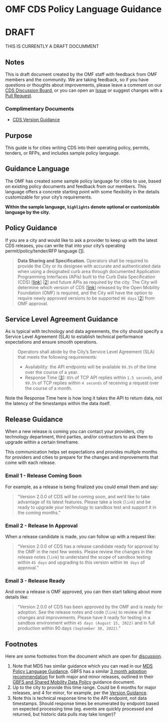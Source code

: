 # OMF CDS Policy Language Guidance

# DRAFT

THIS IS CURRENTLY A DRAFT DOCUMMENT

## Notes

This is draft document created by the OMF staff with feedback from OMF members and the community. We are taking feedback, so if you have questions or thoughts about improvements, please leave a comment on our [CDS Discussion Board](https://github.com/openmobilityfoundation/curb-data-specification/discussions), or you can open an [Issue](https://github.com/openmobilityfoundation/governance/issues) or suggest changes with a [Pull Request](https://github.com/openmobilityfoundation/governance/pulls). 

### Complimentary Documents

- [CDS Version Guidance](https://github.com/openmobilityfoundation/governance/blob/main/technical/OMF-CDS-Version-Guidance.md)

## Purpose

This guide is for cities writing CDS into their operating policy, permits, tenders, or RFPs, and includes sample policy language. 

## Guidance Language

The OMF has created some sample policy language for cities to use, based on existing policy documents and feedback from our members. This language offers a concrete starting point with some flexibility in the details customizable for your city’s requirements. 

**Within the sample language, `highlights` denote optional or customizable language by the city.**

## Policy Guidance

If you are a city and would like to ask a provider to keep up with the latest CDS releases, you can write that into your city’s operating permit/policy/tender/RFP language [[1](#footnotes)].  

> **Data Sharing and Specification.** Operators shall be required to provide the City or its designee with accurate and authenticated data when using a designated curb area through documented Application Programming Interfaces (APIs) built to the Curb Data Specification (CDS) [[link](https://github.com/openmobilityfoundation/curb-data-specification)] [[2](#footnotes)] and future APIs as required by the city. The City will determine which version of CDS [[link](https://github.com/openmobilityfoundation/curb-data-specification/wiki/Releases)] released by the Open Mobility Foundation (OMF) is required, and the City will have the option to require newly approved versions to be supported `90 days` [[2](#footnotes)] from OMF approval.

## Service Level Agreement Guidance

As is typical with technology and data agreements, the city should specify a Service Level Agreement (SLA) to establish technical performance expectations and ensure smooth operations.

> Operators shall abide by the City’s Service Level Agreement (SLA) that meets the following requirements:
> - Availability: the API endpoints will be available `99.5%` of the time over the course of a year.
> - Response Time [[3](#footnotes)]: `85%` of TCP API replies within `1.5 seconds`, and `99.5%` of TCP replies within `4 seconds` of receiving a request over the course of a month.

Note the Response Time here is how long it takes the API to return data, not the latency of the timestamps within the data itself. 

## Release Guidance

When a new release is coming you can contact your providers, city technology department, third parties, and/or contractors to ask them to upgrade within a certain timeframe.  

This communication helps set expectations and provides multiple months for providers and cities to prepare for the changes and improvements that come with each release.

### Email 1 - Release Coming Soon

For example, as a release is being finalized you could email them and say:

> “Version 2.0.0 of CDS will be coming soon, and we’d like to take advantage of its latest features.  Please take a look (`link`) and be ready to upgrade your technology to sandbox test and support it in the coming months.”

### Email 2 - Release In Approval

When a release candidate is made, you can follow up with a request like:

> “Version 2.0.0 of CDS has a release candidate ready for approval by the OMF in the next few weeks.  Please review the changes in the release notes (`link`) to understand the scope of sandbox testing within `45 days` and upgrading to this version within `90 days` of approval.”

### Email 3 - Release Ready

And once a release is OMF approved, you can then start talking about more details like:

> “Version 2.0.0 of CDS has been approved by the OMF and is ready for adoption. See the release notes and code (`link`) to review all the changes and improvements. Please have it ready for testing in a sandbox environment within `45 days (August 15, 2022)` and in full production within 90 days `(September 30, 2022)`.”

## Footnotes 

Here are some footnotes from the document which are open for [discussion](https://github.com/openmobilityfoundation/mobility-data-specification/discussions).

1. Note that MDS has similar guidance which you can read in our [MDS Policy Language Guidance](https://github.com/openmobilityfoundation/governance/blob/main/technical/OMF-MDS-Policy-Language-Guidance.md). GBFS has a similar [3 month adoption recommendation](https://github.com/NABSA/gbfs/blob/master/gbfs.md#version-endpoints) for both major and minor releases, outlined in their [GBFS and Shared Mobility Data Policy](https://mobilitydata.org/gbfs-and-shared-mobility-data-policy/) guidance document.
2. Up to the city to provide this time range. Could be 6 months for major releases, and 4 for minor, for example, per the [Version Guidance](https://github.com/openmobilityfoundation/governance/blob/main/technical/OMF-MDS-Version-Guidance.md).
3. Note this is technical response time to the API endpoint, not data timestamps. Should response times be enumerated by endpoint based on expected processing time (eg. events are quickly processed and returned, but historic data pulls may take longer)?
